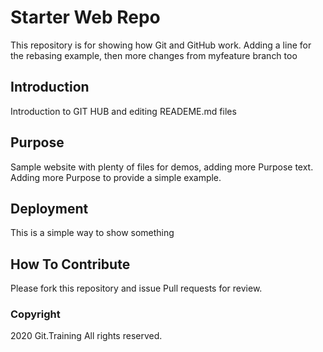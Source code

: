 # Starter Web Repo

This repository is for showing how Git and GitHub work.
Adding a line for the rebasing example, then more changes from myfeature branch too

## Introduction

Introduction to GIT HUB and editing READEME.md files

## Purpose

Sample website with plenty of files for demos, adding more Purpose text.
Adding more Purpose to provide a simple example.

## Deployment

This is a simple way to show something

## How To Contribute

Please fork this repository and issue Pull requests for review.

### Copyright

2020 Git.Training All rights reserved.
